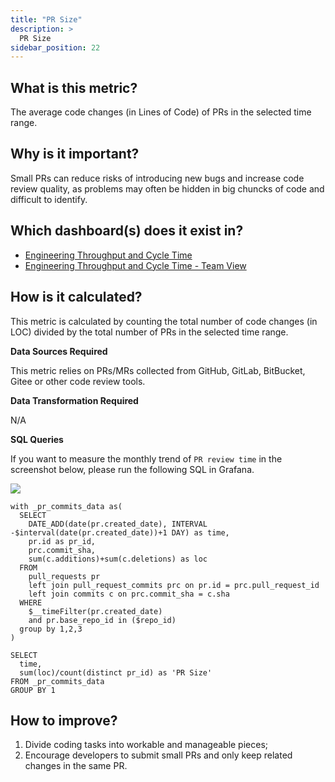 ```yaml
---
title: "PR Size"
description: >
  PR Size
sidebar_position: 22
---
```


## What is this metric? 
The average code changes (in Lines of Code) of PRs in the selected time range.

## Why is it important?
Small PRs can reduce risks of introducing new bugs and increase code review quality, as problems may often be hidden in big chuncks of code and difficult to identify.

## Which dashboard(s) does it exist in?
- [Engineering Throughput and Cycle Time](../../../livedemo/EngineeringLeads/EngineeringThroughputAndCycleTime)
- [Engineering Throughput and Cycle Time - Team View](../../../livedemo/EngineeringLeads/EngineeringThroughputAndCycleTimeTeamView)


## How is it calculated?
This metric is calculated by counting the total number of code changes (in LOC) divided by the total number of PRs in the selected time range.

<b>Data Sources Required</b>

This metric relies on PRs/MRs collected from GitHub, GitLab, BitBucket, Gitee or other code review tools.

<b>Data Transformation Required</b>

N/A

<b>SQL Queries</b>

If you want to measure the monthly trend of `PR review time` in the screenshot below, please run the following SQL in Grafana. 

![](/img/Metrics/pr-size-monthly.png)

```
with _pr_commits_data as(
  SELECT
    DATE_ADD(date(pr.created_date), INTERVAL -$interval(date(pr.created_date))+1 DAY) as time,
    pr.id as pr_id,
    prc.commit_sha,
    sum(c.additions)+sum(c.deletions) as loc
  FROM 
    pull_requests pr
    left join pull_request_commits prc on pr.id = prc.pull_request_id
    left join commits c on prc.commit_sha = c.sha
  WHERE
    $__timeFilter(pr.created_date)
    and pr.base_repo_id in ($repo_id)
  group by 1,2,3
)

SELECT 
  time,
  sum(loc)/count(distinct pr_id) as 'PR Size'
FROM _pr_commits_data
GROUP BY 1
```


## How to improve?
1. Divide coding tasks into workable and manageable pieces;
1. Encourage developers to submit small PRs and only keep related changes in the same PR.
